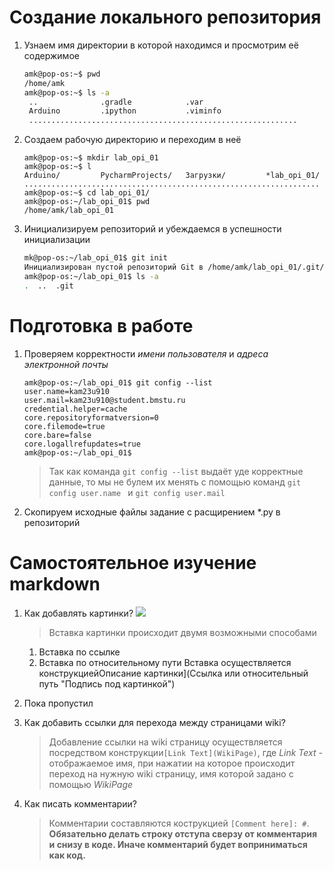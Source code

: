 # Создание локального репозитория

1. Узнаем имя директории в которой находимся и просмотрим её содержимое
    ```Bash
    amk@pop-os:~$ pwd
    /home/amk
    amk@pop-os:~$ ls -a
     ..              .gradle            .var
     Arduino         .ipython           .viminfo
     ............................................................
    ```
2. Создаем рабочую директорию и переходим в неё
     ```Bas
    amk@pop-os:~$ mkdir lab_opi_01
    amk@pop-os:~$ l
     Arduino/         PycharmProjects/   Загрузки/         *lab_opi_01/ 
    ..................................................................
    amk@pop-os:~$ cd lab_opi_01/
    amk@pop-os:~/lab_opi_01$ pwd
    /home/amk/lab_opi_01
    ```
3. Инициализируем репозиторий и убеждаемся в успешности инициализации
    ```Bash
    mk@pop-os:~/lab_opi_01$ git init
    Инициализирован пустой репозиторий Git в /home/amk/lab_opi_01/.git/
    amk@pop-os:~/lab_opi_01$ ls -a
    .  ..  .git
    ```

# Подготовка в работе
1. Проверяем корректности _имени пользователя_ и _адреса электронной почты_
    ```
    amk@pop-os:~/lab_opi_01$ git config --list
    user.name=kam23u910
    user.mail=kam23u910@student.bmstu.ru
    credential.helper=cache
    core.repositoryformatversion=0
    core.filemode=true
    core.bare=false
    core.logallrefupdates=true
    amk@pop-os:~/lab_opi_01$
    ```
    > Так как команда ```git config --list``` выдаёт уде корректные данные, то мы не булем их менять с помощью команд ```git config user.name ``` и ```git config user.mail```
    
2. Скопируем исходные файлы задание с расщирением *.py в репозиторий



# Самостоятельное изучение markdown 
1. Как добавлять картинки?
    ![](https://gas-kvas.com/uploads/posts/2023-01/1674334200_gas-kvas-com-p-kompyuternaya-grafika-risunki-3d-12.jpg)
    > Вставка картинки происходит двумя возможными способами 
    1. Вставка по ссылке 
    2. Вставка по относительному пути
    Вставка осуществляется конструкциейОписание картинки](Ccылка или относительный путь "Подпись под картинкой")
2. Пока пропустил
3. Как добавить ссылки для перехода между страницами wiki?
    >Добавление ссылки на wiki страницу осуществляется посредством конструкции```[Link Text](WikiPage)```, где _Link Text_ - отображаемое имя, при нажатии на которое происходит переход на нужную wiki страницу, имя которой задано с помощью _WikiPage_
4. Как писать комментарии?

    [это мой оставленный комментарий]: #
    
    > Комментарии составляются кострукцией ```[Comment here]: #```. **Обязательно делать строку отступа сверзу от комментария и снизу в коде. Иначе комментарий будет воприниматься как код.**
    
